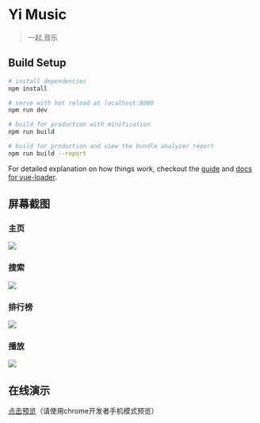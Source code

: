 # Yi Music

> 一起,音乐

## Build Setup

``` bash
# install dependencies
npm install

# serve with hot reload at localhost:8080
npm run dev

# build for production with minification
npm run build

# build for production and view the bundle analyzer report
npm run build --report
```

For detailed explanation on how things work, checkout the [guide](http://vuejs-templates.github.io/webpack/) and [docs for vue-loader](http://vuejs.github.io/vue-loader).

## 屏幕截图

### 主页

![](https://raw.githubusercontent.com/fuzhongyi/YiMusic/master/screenshot/home.gif)

### 搜索

![](https://raw.githubusercontent.com/fuzhongyi/YiMusic/master/screenshot/search.gif)

### 排行榜

![](https://raw.githubusercontent.com/fuzhongyi/YiMusic/master/screenshot/rank.gif)

### 播放

![](https://raw.githubusercontent.com/fuzhongyi/YiMusic/master/screenshot/play.gif)

## 在线演示

[点击预览](https://fuzhongyi.github.io/YiMusic)（请使用chrome开发者手机模式预览）
